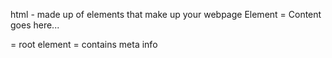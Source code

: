 html - made up of elements that make up your webpage 
Element = <tagname>Content goes here...</tagname>
<!DOCTYPE>
<html> = root element
<head> = contains meta info 
<title> = specifies title 
<body> =                                                                   visible page content

Leaving Comments in HTML
control + / 
<!-- this is a comment -->

lorem30 = makes up 30 random words

<strong>TEXT<strong> =                                                      bolds text
<em>TEXT<em> =                                                              italic
<mark>TEXT<mark> =                                                          Highlight text
<del>                                                                       cross out
<ins>                                                                       underline

LISTS
ordered lists 

unordered lists

span is something you want to go back into
div seperates the text 

cd frontEndNotes/ to get back into the folder and feature that you want to get to 

attributes are always defined in the open tag





<h2 style="color:red">Summary</h2>                                          to change color of font

   <label for="MJ">MJ</label>                                               for using RADIO buttons
    <input type="radio" id="MJ" placeholder="MJ">
    <label for="LBJ">LBJ</label>
    <input type="radio" id="LBJ" placeholder="LBJ">
    <label for="KB">KB</label>
    <input type="radio" id="KB" placeholder="KB">

   <label for="FavPlayer">Who is Your Favorite Player?</label>              for DROPDOWNS
        <select name="FavPlayer" id="FavPlayer">
            <option value="MJ">MJ</option>  
            <option value="LBJ">LBJ</option>
            <option value="KB">KB</option>
        </select>

<label for="Thoughts">What are your thoughts on this discussion?</label>    FOR A TEXT BOX 
<textarea name="Thoughts" id="Thoughts"></textarea><br><br>

<label for="Color">Color</label>
<input type="Color" name="Color" id="Color"><br><br>                        FOR USER TO PICK A COLOR

<label for="resume">Upload your resume</label>
<input type="file" name="resume" id="resume" multiple><br><br>              FOR USER BEING ABLE TO UPLOAD A FILE OR FILES

<input type="range" min="1" max="10" step="1">                              TO INSERT A RANGE BAR

<label for="search">Search</label>                                          TO INSERT A SEARCH FIELD
<input type="search" name="search" id="search"> <br><br>

        ctrl+c   is for returning  back to terminal

<th style="background-color: red">Player Name</th>                          TO CHANGE COLOR OF BACKGROUND

<hr>                                                                        DISPLAYS A LINE

<body style="font-family:Arial, Helvetica, sans-serif">                     SPECIFIES THE FONT OF AN ELEMENT

<body style="font-weight:1000">                                             SPECIFIES THE BOLDNESS 

<body style="text-align:center">                                            ALIGNS TEXT

<body style="text-decoration:red">                                          DECORATION OF TEXT

<body style="font-size:30p">                                                EDITS THE FONT SIZE

<body style="text-align:center">                                            ALIGNS TEXT
